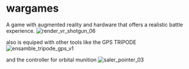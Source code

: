 # wargames
A game with augmented reality and hardware that offers a realistic battle experience.
![render_vr_shotgun_06](https://github.com/user-attachments/assets/6029d503-6129-4c34-a807-2bbd1dab1f88)

also is equiped with other tools like the GPS TRIPODE
![ensamble_tripode_gps_v1](https://github.com/user-attachments/assets/7714290d-7d0e-41a8-b078-7496893209b0)

and the controller for orbital munition
![saler_pointer_03](https://github.com/user-attachments/assets/b0b38743-b261-4ed1-aa65-8ea70625e177)
